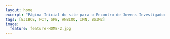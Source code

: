 ```yaml
---
layout: home
excerpt: "Página Inicial do site para o Encontro de Jovens Investigadores em Biologia Computacional Estrutural"
tags: [EJIBCE, FCT, SPB, ANBIOQ, IPN, BSIM2]
image:
  feature: feature-HOME-2.jpg
---
```

